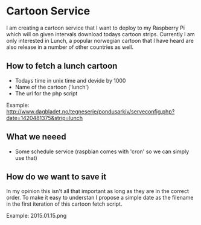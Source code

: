 # Cartoon Service
I am creating a cartoon service that I want to deploy to my Raspberry Pi which will on given intervals download todays cartoon strips. Currently I am only interested in Lunch, a popular norwegian cartoon that I have heard are also release in a number of other countries as well.

## How to fetch a lunch cartoon
* Todays time in unix time and devide by 1000
* Name of the cartoon ('lunch')
* The url for the php script

Example: http://www.dagbladet.no/tegneserie/pondusarkiv/serveconfig.php?date=1420481375&strip=lunch

## What we neeed
* Some schedule service (raspbian comes with 'cron' so we can simply use that)

## How do we want to save it
In my opinion this isn't all that important as long as they are in the correct order. To make it easy to understan I propose a simple date as the filename in the first iteration of this cartoon fetch script.

Example: 2015.01.15.png